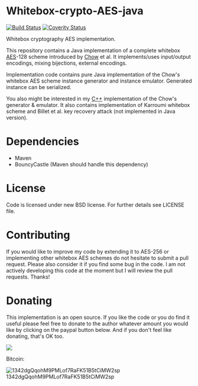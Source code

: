Whitebox-crypto-AES-java
========================

[![Build Status](https://travis-ci.org/ph4r05/Whitebox-crypto-AES-java.svg?branch=master)](https://travis-ci.org/ph4r05/Whitebox-crypto-AES-java)
[![Coverity Status](https://scan.coverity.com/projects/7189/badge.svg)](https://scan.coverity.com/projects/ph4r05-whitebox-crypto-aes-java)

Whitebox cryptography AES implementation.

This repository contains a Java implementation of a complete whitebox [AES]-128 scheme introduced by [Chow] et al. It implements/uses input/output encodings, mixing bijections, external encodings.

Implementation code contains pure Java implementation of the Chow's whitebox AES scheme instance generator and instance emulator. Generated instance can be serialized. 

You also might be interested in my [C++] implementation of the Chow's generator & emulator. It also contains implementation of Karroumi whitebox scheme and Billet et al. key recovery attack (not implemented in Java version).

[AES]: http://csrc.nist.gov/archive/aes/rijndael/Rijndael-ammended.pdf
[Chow]: http://citeseerx.ist.psu.edu/viewdoc/summary?doi=10.1.1.59.7710
[C++]: https://github.com/ph4r05/Whitebox-crypto-AES/

Dependencies
=======
* Maven
* BouncyCastle (Maven should handle this dependency)

[BouncyCastle]: https://www.bouncycastle.org/

License
=======
Code is licensed under new BSD license. For further details see LICENSE file.

Contributing
=======
If you would like to improve my code by extending it to AES-256 or implementing other whitebox AES schemes do not hesitate to submit a pull request. Please also consider it if you find some bug in the code. I am not actively developing this code at the moment but I will review the pull requests. Thanks!


Donating
========

This implementation is an open source. If you like the code or you do find it useful please feel free to donate to the
author whatever amount you would like by clicking on the paypal button below.
And if you don't feel like donating, that's OK too.

[![](https://www.paypalobjects.com/en_US/i/btn/btn_donateCC_LG.gif)](https://www.paypal.com/cgi-bin/webscr?cmd=_donations&business=XK6RLD768RGGJ&lc=SK&item_name=ph4r05&item_number=Whitebox%2dcrypto%2dAES%2djava%2egit&currency_code=EUR&bn=PP%2dDonationsBF%3abtn_donateCC_LG%2egif%3aNonHosted)

Bitcoin:

![1342dgQqohM9PMLof7RaFK51B5tCiMW2sp](https://deadcode.me/btc-whitebox-java.png)<br />1342dgQqohM9PMLof7RaFK51B5tCiMW2sp
